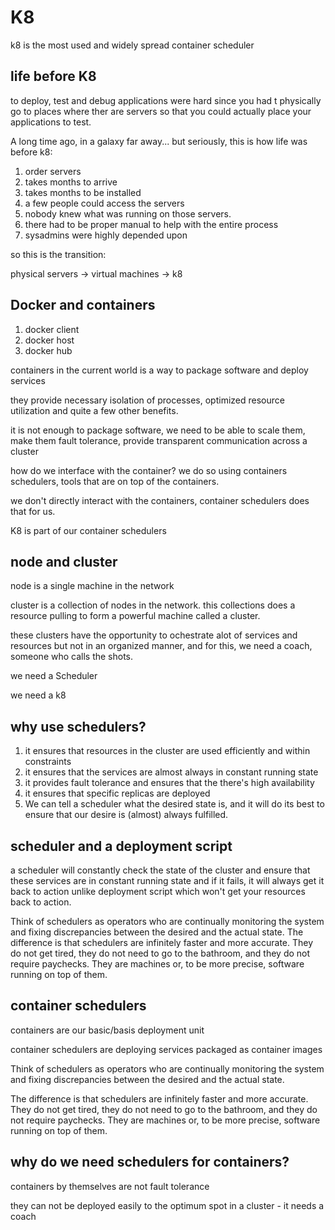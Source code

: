 # K8

k8 is the most used and widely spread container scheduler 

## life before K8

to deploy, test and debug applications were hard since you had t physically go to places where ther are servers so that you could actually place your applications to test.

A long time ago, in a galaxy far away... but seriously, this is how life was before k8:

1. order servers
2. takes months to arrive
3. takes months to be installed
4. a few people could access the servers
5. nobody knew what was running on those servers.
6. there had to be proper manual to help with the entire process
7. sysadmins were highly depended upon

so this is the transition:

physical servers -> virtual machines -> k8

## Docker and containers

1. docker client
2. docker host
3. docker hub

containers in the current world is a way to package software and deploy services

they provide necessary isolation of processes, optimized resource  utilization and quite a few other benefits.

it is not enough to package software, we need to be able to scale them, make them fault tolerance, provide transparent communication across a cluster

how do we interface with the container? we do so using containers schedulers, tools that are on top of the containers. 

we don't directly interact with the containers, container schedulers does that for us.

K8 is part of our container schedulers


## node and cluster

node is a single machine in the network

cluster is a collection of nodes in the network. this collections does a resource pulling to form a powerful machine called a cluster.

these clusters have the opportunity to ochestrate alot of services and resources but not in an organized manner, and for this, we need a coach, someone who calls the shots.

we need a Scheduler

we need a k8

## why use schedulers?

1. it ensures that resources in the cluster are used efficiently and within constraints
2. it ensures that the services are almost always in constant running state
3. it provides fault tolerance and ensures that the there's high availability
4. it ensures that specific replicas are deployed
5. We can tell a scheduler what the desired state is, and it will do its best to ensure that our desire is (almost) always fulfilled.

## scheduler and a deployment script

a scheduler will constantly check the state of the cluster and ensure that these services are in constant running state and if it fails, it will always get it back to action unlike deployment script which won't get your resources back to action.

Think of schedulers as operators who are continually monitoring the system and fixing discrepancies between the desired and the actual state. The difference is that schedulers are infinitely faster and more accurate. They do not get tired, they do not need to go to the bathroom, and they do not require paychecks. They are machines or, to be more precise, software running on top of them.

## container schedulers

containers are our basic/basis deployment unit

container schedulers are deploying services packaged as container images

Think of schedulers as operators who are continually monitoring the system and fixing discrepancies between the desired and the actual state. 

The difference is that schedulers are infinitely faster and more accurate. They do not get tired, they do not need to go to the bathroom, and they do not require paychecks. They are machines or, to be more precise, software running on top of them.

## why do we need schedulers for containers?

containers by themselves are not fault tolerance

they can not be deployed easily to the optimum spot in a cluster  - it needs a coach

